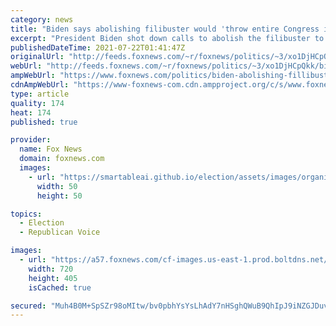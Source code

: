 ```yaml
---
category: news
title: "Biden says abolishing filibuster would 'throw entire Congress into chaos'"
excerpt: "President Biden shot down calls to abolish the filibuster to clear the way for passage of the sweeping Democrat-backed elections overhaul, arguing that any effort to end use of the tactic despite a GOP outcry would jeopardize his entire legislative agenda."
publishedDateTime: 2021-07-22T01:41:47Z
originalUrl: "http://feeds.foxnews.com/~r/foxnews/politics/~3/xo1DjHCpQkk/biden-abolishing-fillibuster-throw-entire-congress-chaos"
webUrl: "http://feeds.foxnews.com/~r/foxnews/politics/~3/xo1DjHCpQkk/biden-abolishing-fillibuster-throw-entire-congress-chaos"
ampWebUrl: "https://www.foxnews.com/politics/biden-abolishing-fillibuster-throw-entire-congress-chaos.amp"
cdnAmpWebUrl: "https://www-foxnews-com.cdn.ampproject.org/c/s/www.foxnews.com/politics/biden-abolishing-fillibuster-throw-entire-congress-chaos.amp"
type: article
quality: 174
heat: 174
published: true

provider:
  name: Fox News
  domain: foxnews.com
  images:
    - url: "https://smartableai.github.io/election/assets/images/organizations/foxnews.com-50x50.jpg"
      width: 50
      height: 50

topics:
  - Election
  - Republican Voice

images:
  - url: "https://a57.foxnews.com/cf-images.us-east-1.prod.boltdns.net/v1/static/694940094001/80949319-7d85-4343-8813-be2da542c83b/127f1c2b-36c9-4e4c-8318-6ee4ccfaa5d8/1280x720/match/720/405/image.jpg?ve=1&tl=1"
    width: 720
    height: 405
    isCached: true

secured: "Muh4B0M+SpSZr98oMItw/bv0pbhYsYsLhAdY7nHSghQWuB9QhIpJ9iNZGJDuvwLzjCvY23OV/L306d2G8gOuMp21//GKbDC2s2jbe3T0AYEJqBGCdHtbPbQZhRlmEH3BQxWvH5K+NHGNL5tGoy4dU9km6jp874VCjg8cM1mu7O6wycm2Enhku1ZR/talMa2pxwOcDZ5nQm3WhlXgPuuy28A0KErKHuMyac3/B8o0GObSDC4gqBxY2gwLFTFReabDCZoKm6SsE62yowxIEuXF90b7ID84ji3ywmKwDEJ8cJRRw9n6zOsexIxadfNWpVGybaiGPFzvguY4wqSDQTUZuuehqpYzZBmEH7AFugcn9bg=;/Zezxdup/iJNzMJXpoMC1g=="
---
```


